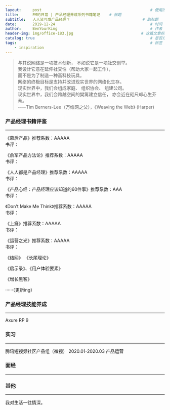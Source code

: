 ```yaml
---
layout:     post                                                # 使用的布局（不需要改）
title:      PM的日常 | 产品经理养成系列书籍笔记    # 标题 
subtitle:   人人皆可成产品经理？                                # 副标题
date:       2019-12-24                                          # 时间
author:     BenYourKing                                         # 作者
header-img: img/office-183.jpg                              # 这篇文章标题背景图片
catalog: true                                                   # 是否归档
tags:                                                           # 标签
    - inspiration
---
```

       
       
> 与其说网络是一项技术创新， 不如说它是一项社交创举。    
> 我设计它意在延伸社交性（帮助大家一起工作），             
> 而不是为了制造一种高科技玩具。             
> 网络的终极目标是支持并改进现实世界的网络化生存。    
> 现实世界中，我们会组成家庭、 组织协会、 组建公司。     
> 现实世界中，我们会跨越空间的樊篱建立信任， 亦会近在咫尺却心生芥蒂。   
> ----Tim Berners-Lee（万维网之父），《Weaving the Web》 (Harper)



### 产品经理书籍评鉴
*******************
        
《幕后产品》推荐系数：AAAAA             
书评：                   

《俞军产品方法论》推荐系数：AAAAA             
书评：           
                          
《人人都是产品经理》推荐系数：AAAAA             
书评：                   
          
《产品心经：产品经理应该知道的60件事》推荐系数：AAA             
书评：                   
       
《Don't Make Me Think》推荐系数：AAAAA             
书评：                   
          
《上瘾》推荐系数：AAAAA             
书评：                   
          
《运营之光》推荐系数：AAAAA             
书评：                   
                         

《结网》 《长尾理论》      
      
《启示录》、《用户体验要素》       
      
《增长黑客》
               
                      
······（更新ing）         
            
      
### 产品经理技能养成
******************
               
Axure RP 9  

   

### 实习    
******************
腾讯短视频社区产品组（微视） 2020.01-2020.03    产品运营
                  
                 
        
### 面经       
*****************







### 其他      
******************










我对生活一往情深。










          






